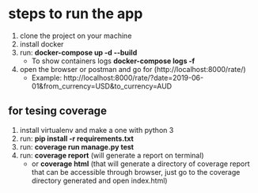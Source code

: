 # steps to run the app
1. clone the project on your machine
1. install docker
1. run: __docker-compose up -d --build__
    * To show containers logs __docker-compose logs -f__
1. open the browser or postman and go for (http://localhost:8000/rate/)
    - Example: http://localhost:8000/rate/?date=2019-06-01&from_currency=USD&to_currency=AUD

## for tesing coverage
1. install virtualenv and make a one with python 3 
1. run: __pip install -r requirements.txt__
1. run: __coverage run manage.py test__
1. run: __coverage report__ (will generate a report on terminal) 
    * or __coverage html__ (that will generate a directory of coverage report that can be accessible through browser, just go to the coverage directory generated and open index.html)
